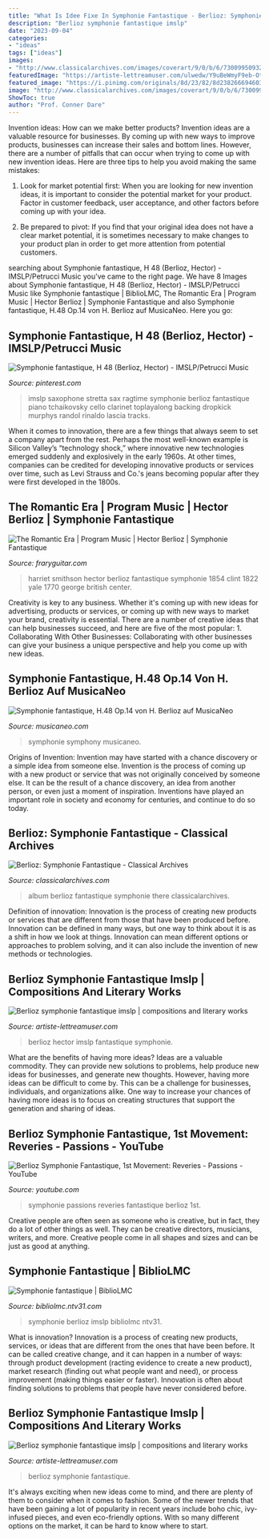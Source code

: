 ```yaml
---
title: "What Is Idee Fixe In Symphonie Fantastique - Berlioz: Symphonie Fantastique"
description: "Berlioz symphonie fantastique imslp"
date: "2023-09-04"
categories:
- "ideas"
tags: ["ideas"]
images:
- "http://www.classicalarchives.com/images/coverart/9/0/b/6/730099509329_300.jpg"
featuredImage: "https://artiste-lettreamuser.com/ulwedw/Y9uBeWmyF9eb-OtN3zo5EQAAAA.jpg"
featured_image: "https://i.pinimg.com/originals/8d/23/82/8d23826669460315ce9fa3914b07d472.png"
image: "http://www.classicalarchives.com/images/coverart/9/0/b/6/730099509329_300.jpg"
ShowToc: true
author: "Prof. Conner Dare"
---
```



Invention ideas: How can we make better products?
Invention ideas are a valuable resource for businesses. By coming up with new ways to improve products, businesses can increase their sales and bottom lines. However, there are a number of pitfalls that can occur when trying to come up with new invention ideas. Here are three tips to help you avoid making the same mistakes:
1. Look for market potential first: When you are looking for new invention ideas, it is important to consider the potential market for your product. Factor in customer feedback, user acceptance, and other factors before coming up with your idea.

2. Be prepared to pivot: If you find that your original idea does not have a clear market potential, it is sometimes necessary to make changes to your product plan in order to get more attention from potential customers.

	

		
searching about Symphonie fantastique, H 48 (Berlioz, Hector) - IMSLP/Petrucci Music you've came to the right page. We have 8 Images about Symphonie fantastique, H 48 (Berlioz, Hector) - IMSLP/Petrucci Music like Symphonie fantastique | BiblioLMC, The Romantic Era | Program Music | Hector Berlioz | Symphonie Fantastique and also Symphonie fantastique, H.48 Op.14 von H. Berlioz auf MusicaNeo. Here you go:
		
    
## Symphonie Fantastique, H 48 (Berlioz, Hector) - IMSLP/Petrucci Music

<img loading=lazy src="https://i.pinimg.com/originals/8d/23/82/8d23826669460315ce9fa3914b07d472.png" onerror="this.onerror=null;this.src='https://tse4.mm.bing.net/th?id=OIP.zCUDvygk6mT1mMzhPINMAQHaJ4&amp;pid=15.1';" alt="Symphonie fantastique, H 48 (Berlioz, Hector) - IMSLP/Petrucci Music">

_Source: pinterest.com_

>imslp saxophone stretta sax ragtime symphonie berlioz fantastique piano tchaikovsky cello clarinet toplayalong backing dropkick murphys randol rinaldo lascia tracks. 

	

When it comes to innovation, there are a few things that always seem to set a company apart from the rest. Perhaps the most well-known example is Silicon Valley’s “technology shock,” where innovative new technologies emerged suddenly and explosively in the early 1960s. At other times, companies can be credited for developing innovative products or services over time, such as Levi Strauss and Co.'s jeans becoming popular after they were first developed in the 1800s.

    
## The Romantic Era | Program Music | Hector Berlioz | Symphonie Fantastique

<img loading=lazy src="http://fraryguitar.com/history_images/Harriet_Smithson1822_sm.jpg" onerror="this.onerror=null;this.src='https://tse4.mm.bing.net/th?id=OIP._LUPWGLhKeNsfANe58nKTQHaKr&amp;pid=15.1';" alt="The Romantic Era | Program Music | Hector Berlioz | Symphonie Fantastique">

_Source: fraryguitar.com_

>harriet smithson hector berlioz fantastique symphonie 1854 clint 1822 yale 1770 george british center. 

	

Creativity is key to any business. Whether it's coming up with new ideas for advertising, products or services, or coming up with new ways to market your brand, creativity is essential. There are a number of creative ideas that can help businesses succeed, and here are five of the most popular: 1. Collaborating With Other Businesses: Collaborating with other businesses can give your business a unique perspective and help you come up with new ideas.

    
## Symphonie Fantastique, H.48 Op.14 Von H. Berlioz Auf MusicaNeo

<img loading=lazy src="https://www.musicaneo.com/de/data/upload/127273_w_560x720.jpeg" onerror="this.onerror=null;this.src='https://tse2.mm.bing.net/th?id=OIP.fOXmYw3IdtMqVN-1pgrJuwHaJh&amp;pid=15.1';" alt="Symphonie fantastique, H.48 Op.14 von H. Berlioz auf MusicaNeo">

_Source: musicaneo.com_

>symphonie symphony musicaneo. 

	

Origins of Invention: Invention may have started with a chance discovery or a simple idea from someone else.
Invention is the process of coming up with a new product or service that was not originally conceived by someone else. It can be the result of a chance discovery, an idea from another person, or even just a moment of inspiration. Inventions have played an important role in society and economy for centuries, and continue to do so today.

    
## Berlioz: Symphonie Fantastique - Classical Archives

<img loading=lazy src="http://www.classicalarchives.com/images/coverart/9/0/b/6/730099509329_300.jpg" onerror="this.onerror=null;this.src='https://tse2.mm.bing.net/th?id=OIP.U4A6KzOmaSBWPbwC2s4RdgAAAA&amp;pid=15.1';" alt="Berlioz: Symphonie Fantastique - Classical Archives">

_Source: classicalarchives.com_

>album berlioz fantastique symphonie there classicalarchives. 

	

Definition of innovation:
Innovation is the process of creating new products or services that are different from those that have been produced before. Innovation can be defined in many ways, but one way to think about it is as a shift in how we look at things. Innovation can mean different options or approaches to problem solving, and it can also include the invention of new methods or technologies.

    
## Berlioz Symphonie Fantastique Imslp | Compositions And Literary Works

<img loading=lazy src="https://artiste-lettreamuser.com/ulwedw/wp6JyJYeEPAX3QzeN_R-SQHaJ4.jpg" onerror="this.onerror=null;this.src='https://tse4.mm.bing.net/th?id=OIP.zhhJX0n7gWLVGOY5_AgW8AAAAA&amp;pid=15.1';" alt="Berlioz symphonie fantastique imslp | compositions and literary works">

_Source: artiste-lettreamuser.com_

>berlioz hector imslp fantastique symphonie. 

	

What are the benefits of having more ideas?
Ideas are a valuable commodity. They can provide new solutions to problems, help produce new ideas for businesses, and generate new thoughts. However, having more ideas can be difficult to come by. This can be a challenge for businesses, individuals, and organizations alike. One way to increase your chances of having more ideas is to focus on creating structures that support the generation and sharing of ideas.

    
## Berlioz Symphonie Fantastique, 1st Movement: Reveries - Passions - YouTube

<img loading=lazy src="http://i.ytimg.com/vi/l7chHNocFAc/hqdefault.jpg" onerror="this.onerror=null;this.src='https://tse4.mm.bing.net/th?id=OIP.rzGsCmtUqjNAPInuLlwrZgHaFj&amp;pid=15.1';" alt="Berlioz Symphonie Fantastique, 1st Movement: Reveries - Passions - YouTube">

_Source: youtube.com_

>symphonie passions reveries fantastique berlioz 1st. 

	

Creative people are often seen as someone who is creative, but in fact, they do a lot of other things as well. They can be creative directors, musicians, writers, and more. Creative people come in all shapes and sizes and can be just as good at anything.

    
## Symphonie Fantastique | BiblioLMC

<img loading=lazy src="http://bibliolmc.ntv31.com/sites/default/files/images/b599b16708eae44af13d9f7792375b77f2cde152_0.png" onerror="this.onerror=null;this.src='https://tse1.mm.bing.net/th?id=OIP.yLSbJ9BIn5eM_MuqL7Hw9QHaKH&amp;pid=15.1';" alt="Symphonie fantastique | BiblioLMC">

_Source: bibliolmc.ntv31.com_

>symphonie berlioz imslp bibliolmc ntv31. 

	

What is innovation?
Innovation is a process of creating new products, services, or ideas that are different from the ones that have been before. It can be called creative change, and it can happen in a number of ways: through product development (racting evidence to create a new product), market research (finding out what people want and need), or process improvement (making things easier or faster). Innovation is often about finding solutions to problems that people have never considered before.

    
## Berlioz Symphonie Fantastique Imslp | Compositions And Literary Works

<img loading=lazy src="https://artiste-lettreamuser.com/ulwedw/Y9uBeWmyF9eb-OtN3zo5EQAAAA.jpg" onerror="this.onerror=null;this.src='https://tse1.mm.bing.net/th?id=OIP.u8UybaSUdMvn0es3u5O9DgAAAA&amp;pid=15.1';" alt="Berlioz symphonie fantastique imslp | compositions and literary works">

_Source: artiste-lettreamuser.com_

>berlioz symphonie fantastique. 

	

It's always exciting when new ideas come to mind, and there are plenty of them to consider when it comes to fashion. Some of the newer trends that have been gaining a lot of popularity in recent years include boho chic, ivy-infused pieces, and even eco-friendly options. With so many different options on the market, it can be hard to know where to start.

